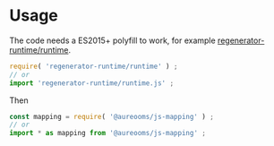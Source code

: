 # Usage

The code needs a ES2015+ polyfill to work, for example
[regenerator-runtime/runtime](https://babeljs.io/docs/usage/polyfill).
```js
require( 'regenerator-runtime/runtime' ) ;
// or
import 'regenerator-runtime/runtime.js' ;
```

Then
```js
const mapping = require( '@aureooms/js-mapping' ) ;
// or
import * as mapping from '@aureooms/js-mapping' ;
```
